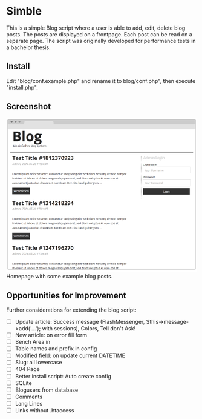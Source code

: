 # Simble #

This is a simple Blog script where a user is able to add, edit, delete blog posts. The posts are displayed on a frontpage. Each post can be read on a separate page.
The script was originally developed for performance tests in a bachelor thesis.


## Install ##

Edit "blog/conf.example.php" and rename it to blog/conf.php", then execute "install.php".


## Screenshot ##

![Simble Homepage](screenshot.png "Simble Homepage")
Homepage with some example blog posts.


## Opportunities for Improvement ##

Further considerations for extending the blog script:

* [ ] Update article: Success message (FlashMessenger, $this->message->add('...'); with sessions), Colors, Tell don't Ask!
* [ ] New article: on error fill form
* [ ] Bench Area in <body>
* [ ] Table names and prefix in config
* [ ] Modified field: on update current DATETIME
* [ ] Slug: all lowercase
* [ ] 404 Page
* [ ] Better install script: Auto create config
* [ ] SQLite
* [ ] Blogusers from database
* [ ] Comments
* [ ] Lang Lines
* [ ] Links without .htaccess
